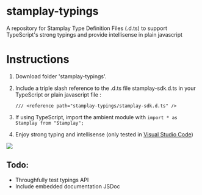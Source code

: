 # stamplay-typings
A repository for Stamplay Type Definition Files (.d.ts) to support TypeScript's strong typings and provide intellisense in plain javascript

# Instructions
1) Download folder 'stamplay-typings'.

2) Include a triple slash reference to the .d.ts file stamplay-sdk.d.ts in your TypeScript or plain javascript file :

    `/// <reference path="stamplay-typings/stamplay-sdk.d.ts" />`

3) If using TypeScript, import the ambient module with `import * as Stamplay from "Stamplay";`

4) Enjoy strong typing and intellisense (only tested in [Visual Studio Code](https://code.visualstudio.com/))

![](http://imgur.com/2jpiCYK.jpg)

## Todo:
- Throughfully test typings API
- Include embedded documentation JSDoc

